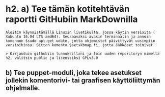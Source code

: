 # h2. a) Tee tämän kotitehtävän raportti GitHubiin MarkDownilla

	Aloitin käynnistämällä Linuxin livetikulta, jossa käytin versioita ( Xubuntu 16.04 LTS amd64). Seuraavaksi avasin terminaalin ja annoin komennon $sudo apt-get udate, jotta ohjemistot päivittyvät uusimpiin versioihinsa. Sitten komento $setxkbmap fi, jotta ääkköset toimivat.
	
	> Kirjauduin githubiin tunnuksillani ja loin uuden reporitoryn nimeltä h2, valitsin public ja lisenssiksi GPLv3.0

	

## b) Tee puppet-moduli, joka tekee asetukset jollekin komentorivi- tai graafisen käyttöliittymän ohjelmalle.

